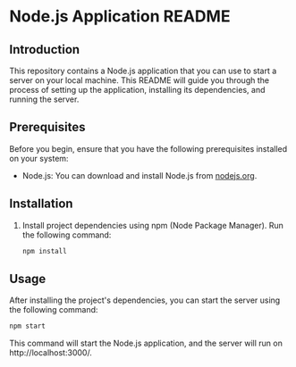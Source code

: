 # Node.js Application README

## Introduction

This repository contains a Node.js application that you can use to start a server on your local machine. This README will guide you through the process of setting up the application, installing its dependencies, and running the server.

## Prerequisites

Before you begin, ensure that you have the following prerequisites installed on your system:

- Node.js: You can download and install Node.js from [nodejs.org](https://nodejs.org/).

## Installation

1. Install project dependencies using npm (Node Package Manager). Run the following command:

   ```bash
   npm install
   ```

## Usage

After installing the project's dependencies, you can start the server using the following command:

```bash
npm start
```

This command will start the Node.js application, and the server will run on http://localhost:3000/.
